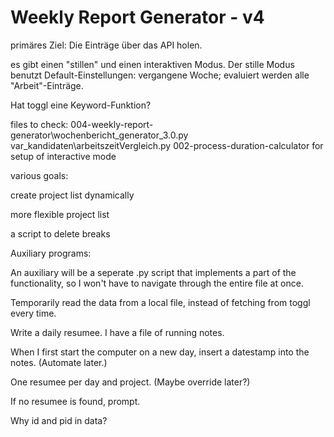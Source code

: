 Weekly Report Generator - v4
============================

primäres Ziel: Die Einträge über das API holen.

es gibt einen "stillen" und einen interaktiven Modus. Der stille Modus benutzt Default-Einstellungen: vergangene Woche; evaluiert werden alle "Arbeit"-Einträge.

Hat toggl eine Keyword-Funktion?

files to check:
004-weekly-report-generator\wochenbericht_generator_3.0.py
var_kandidaten\arbeitszeitVergleich.py
002-process-duration-calculator for setup of interactive mode

various goals:

create project list dynamically

more flexible project list

a script to delete breaks

Auxiliary programs:

An auxiliary will be a seperate .py script that implements a part of the functionality, so I won't have to navigate through the entire file at once.


Temporarily read the data from a local file, instead of fetching from toggl every time.

Write a daily resumee. I have a file of running notes. 

When I first start the computer on a new day, insert a datestamp into the notes. (Automate later.)

One resumee per day and project. (Maybe override later?)

If no resumee is found, prompt.

Why id and pid in data?

